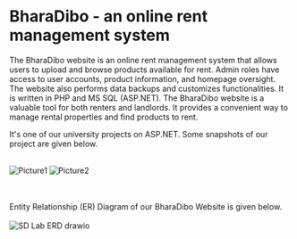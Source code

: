 # BharaDibo - an online rent management system

The BharaDibo website is an online rent management system that allows users to upload and browse products available for rent. Admin roles have access to user accounts, product information, and homepage oversight. The website also performs data backups and customizes functionalities. It is written in PHP and MS SQL (ASP.NET). 
The BharaDibo website is a valuable tool for both renters and landlords. It provides a convenient way to manage rental properties and find products to rent. <br />

It's one of our university projects on ASP.NET. Some snapshots of our project are given below. <br /> <br />

![Picture1](https://github.com/AKC23/BharaDibo/assets/57568723/af3dfba6-1237-4e20-b5ea-a51c40e2a04d)
![Picture2](https://github.com/AKC23/BharaDibo/assets/57568723/c1c3d302-fe9e-4327-9afa-3d9c45c366e8)

<br /><br />
Entity Relationship (ER) Diagram of our BharaDibo Website is given below.<br /> <br />
![SD Lab ERD drawio](https://github.com/AKC23/BharaDibo/assets/57568723/24351b63-24f7-404e-959c-3e9358b2ffc2)
